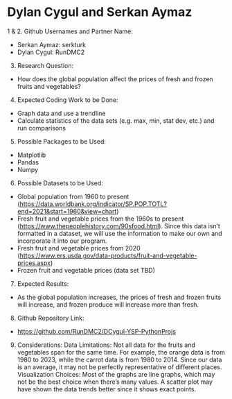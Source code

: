 # Dylan Cygul and Serkan Aymaz
1 & 2. Github Usernames and Partner Name:
-	Serkan Aymaz: serkturk
-	Dylan Cygul: RunDMC2
3. Research Question:
-	How does the global population affect the prices of fresh and frozen fruits and vegetables?
4. Expected Coding Work to be Done:
-	Graph data and use a trendline
-	Calculate statistics of the data sets (e.g. max, min, stat dev, etc.) and run comparisons
5. Possible Packages to be Used:
-	Matplotlib
-	Pandas
-	Numpy
6. Possible Datasets to be Used:
-	Global population from 1960 to present (https://data.worldbank.org/indicator/SP.POP.TOTL?end=2021&start=1960&view=chart)
-	Fresh fruit and vegetable prices from the 1960s to present (https://www.thepeoplehistory.com/90sfood.html). Since this data isn’t formatted in a dataset, we will use the information to make our own and incorporate it into our program.
-	Fresh fruit and vegetable prices from 2020 (https://www.ers.usda.gov/data-products/fruit-and-vegetable-prices.aspx)
-	Frozen fruit and vegetable prices (data set TBD)
7. Expected Results:
-	As the global population increases, the prices of fresh and frozen fruits will increase, and frozen produce will increase more than fresh.
8. Github Repository Link:
-	https://github.com/RunDMC2/DCygul-YSP-PythonProjs
9. Considerations:
 	Data Limitations:
Not all data for the fruits and vegetables span for the same time. For example, the orange data is from 1980 to 2023, while the carrot data is from 1980 to 2014.
Since our data is an average, it may not be perfectly representative of different places.
  Visualization Choices:
Most of the graphs are line graphs, which may not be the best choice when there’s many values. A scatter plot may have shown the data trends better since it shows exact points.

